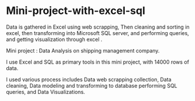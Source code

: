 # Mini-project-with-excel-sql
Data is gathered in Excel using web scrapping, Then cleaning and sorting in excel, then transforming into Microsoft SQL server,  and performing queries, and getting visualization through excel .

Mini project : Data Analysis on shipping management company.

I use Excel and SQL as primary tools in this mini project,
with 14000 rows of data.

I used various process includes
Data web scrapping collection, Data cleaning, Data modeling and transforming to database
performing SQL queries, and Data Visualizations.

